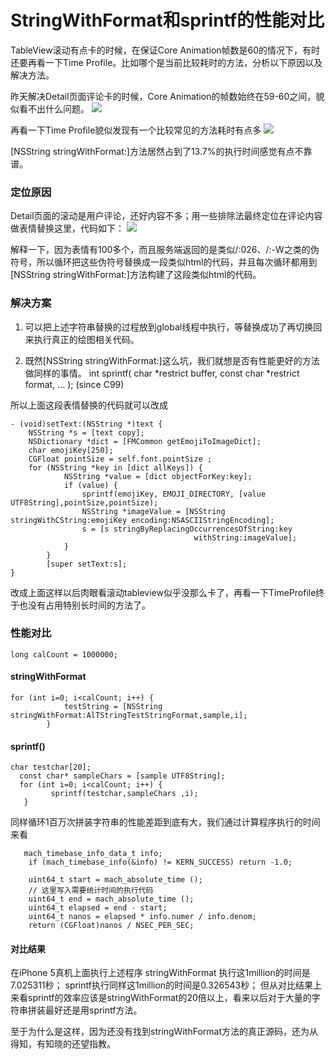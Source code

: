 # StringWithFormat和sprintf的性能对比

TableView滚动有点卡的时候，在保证Core Animation帧数是60的情况下，有时还要再看一下Time Profile。比如哪个是当前比较耗时的方法，分析以下原因以及解决方法。

昨天解决Detail页面评论卡的时候，Core Animation的帧数始终在59-60之间，貌似看不出什么问题。
![](/AllenChiangBlog/public/upload/2014-07-17-coreanimation.png)

再看一下Time Profile貌似发现有一个比较常见的方法耗时有点多
![](/AllenChiangBlog/public/upload/2014-07-17-timeprofile.png)

[NSString stringWithFormat:]方法居然占到了13.7%的执行时间感觉有点不靠谱。

### 定位原因

Detail页面的滚动是用户评论，还好内容不多；用一些排除法最终定位在评论内容做表情替换这里，代码如下：
![](/AllenChiangBlog/public/upload/2014-07-17-replaceemoj.png)

解释一下，因为表情有100多个，而且服务端返回的是类似/:026、/:-W之类的伪符号，所以循环把这些伪符号替换成一段类似html的代码，并且每次循环都用到[NSString stringWithFormat:]方法构建了这段类似html的代码。

### 解决方案

1. 可以把上述字符串替换的过程放到global线程中执行，等替换成功了再切换回来执行真正的绘图相关代码。

2. 既然[NSString stringWithFormat:]这么坑，我们就想是否有性能更好的方法做同样的事情。
	int sprintf( char *restrict buffer, const char *restrict format, ... );    (since C99)

所以上面这段表情替换的代码就可以改成

	- (void)setText:(NSString *)text {
		NSString *s = [text copy];
   		NSDictionary *dict = [FMCommon getEmojiToImageDict];
   		char emojiKey[250];
   		CGFloat pointSize = self.font.pointSize ;
		for (NSString *key in [dict allKeys]) {
        		NSString *value = [dict objectForKey:key];
        		if (value) {
            		sprintf(emojiKey, EMOJI_DIRECTORY, [value UTF8String],pointSize,pointSize);
            		NSString *imageValue = [NSString stringWithCString:emojiKey encoding:NSASCIIStringEncoding];
            		s = [s stringByReplacingOccurrencesOfString:key
                                             withString:imageValue];
        		}
    		}
    		[super setText:s];
	}

改成上面这样以后肉眼看滚动tableview似乎没那么卡了，再看一下TimeProfile终于也没有占用特别长时间的方法了。

### 性能对比
	long calCount = 1000000;

#### stringWithFormat
	for (int i=0; i<calCount; i++) {
                testString = [NSString stringWithFormat:AlTStringTestStringFormat,sample,i];
            }

#### sprintf()
	char testchar[20];
      const char* sampleChars = [sample UTF8String];
      for (int i=0; i<calCount; i++) {
             sprintf(testchar,sampleChars ,i);
       }

同样循环1百万次拼装字符串的性能差距到底有大，我们通过计算程序执行的时间来看

	   mach_timebase_info_data_t info;
        if (mach_timebase_info(&info) != KERN_SUCCESS) return -1.0;
        
        uint64_t start = mach_absolute_time ();
        // 这里写入需要统计时间的执行代码
        uint64_t end = mach_absolute_time ();
        uint64_t elapsed = end - start;
        uint64_t nanos = elapsed * info.numer / info.denom;
        return (CGFloat)nanos / NSEC_PER_SEC;

#### 对比结果
在iPhone 5真机上面执行上述程序
stringWithFormat 执行这1million的时间是7.025311秒；
sprintf执行同样这1million的时间是0.326543秒；
但从对比结果上来看sprintf的效率应该是stringWithFormat的20倍以上，看来以后对于大量的字符串拼装最好还是用sprintf方法。

至于为什么是这样，因为还没有找到stringWithFormat方法的真正源码，还为从得知，有知晓的还望指教。